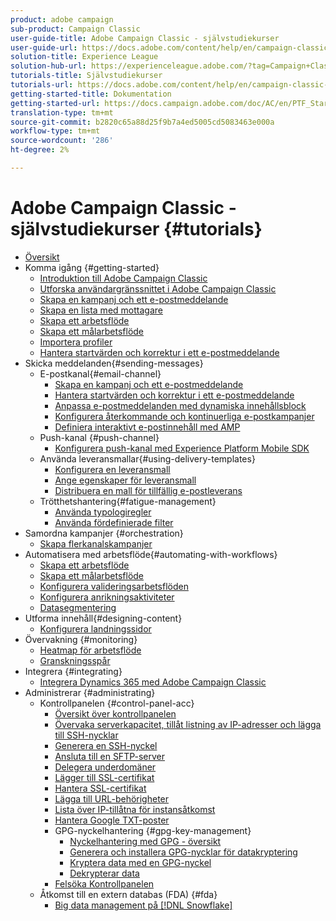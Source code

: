 ```yaml
---
product: adobe campaign
sub-product: Campaign Classic
user-guide-title: Adobe Campaign Classic - självstudiekurser
user-guide-url: https://docs.adobe.com/content/help/en/campaign-classic-learn/tutorials/overview.html
solution-title: Experience League
solution-hub-url: https://experienceleague.adobe.com/?tag=Campaign+Classic#recommended/solutions/campaign
tutorials-title: Självstudiekurser
tutorials-url: https://docs.adobe.com/content/help/en/campaign-classic-learn/tutorials/overview.html
getting-started-title: Dokumentation
getting-started-url: https://docs.campaign.adobe.com/doc/AC/en/PTF_Starting_with_Adobe_Campaign_About_Adobe_Campaign_Classic.html
translation-type: tm+mt
source-git-commit: b2820c65a88d25f9b7a4ed5005cd5083463e000a
workflow-type: tm+mt
source-wordcount: '286'
ht-degree: 2%

---
```



# Adobe Campaign Classic - självstudiekurser {#tutorials}

+ [Översikt](/help/acc/overview.md)
+ Komma igång {#getting-started}
   + [Introduktion till Adobe Campaign Classic](/help/acc/getting-started/introduction-to-adobe-campaign-classic.md)
   + [Utforska användargränssnittet i Adobe Campaign Classic](/help/acc/getting-started/exploring-the-adobe-campaign-classic-user-interface.md)
   + [Skapa en kampanj och ett e-postmeddelande](/help/acc/getting-started/creating-a-campaign-and-an-email.md)
   + [Skapa en lista med mottagare](/help/acc/getting-started/creating-a-list-of-recipients.md)
   + [Skapa ett arbetsflöde](/help/acc/automating-with-workflows/creating-a-workflow.md)
   + [Skapa ett målarbetsflöde](/help/acc/automating-with-workflows/creating-a-targeting-workflow.md)
   + [Importera profiler](/help/acc/data-management/importing-profiles.md)
   + [Hantera startvärden och korrektur i ett e-postmeddelande](/help/acc/sending-messages/managing-seed-and-proofs.md)
+ Skicka meddelanden{#sending-messages}
   + E-postkanal{#email-channel}
      + [Skapa en kampanj och ett e-postmeddelande](/help/acc/getting-started/creating-a-campaign-and-an-email.md)
      + [Hantera startvärden och korrektur i ett e-postmeddelande](/help/acc/sending-messages/managing-seed-and-proofs.md)
      + [Anpassa e-postmeddelanden med dynamiska innehållsblock](/help/acc/sending-messages/personalization-with-dynamic-content-blocks.md)
      + [Konfigurera återkommande och kontinuerliga e-postkampanjer](/help/acc/sending-messages/recurring-deliveries.md)
      + [Definiera interaktivt e-postinnehåll med AMP](/help/acc/sending-messages/email-channel/defining-interactive-email-content-with-amp.md)
   + Push-kanal {#push-channel}
      + [Konfigurera push-kanal med Experience Platform Mobile SDK](/help/acc/sending-messages/mobile-channel/configure-push-using-aep-mobile-sdk.md)
   + Använda leveransmallar{#using-delivery-templates}
      + [Konfigurera en leveransmall](/help/acc/sending-messages/using-delivery-templates/configuring-a-delivery-template.md)
      + [Ange egenskaper för leveransmall](/help/acc/sending-messages/using-delivery-templates/setting-delivery-template-properties.md)
      + [Distribuera en mall för tillfällig e-postleverans](/help/acc/sending-messages/using-delivery-templates/deploying-ad-hoc-email-delivery-template.md)
   + Trötthetshantering{#fatigue-management}
      + [Använda typologiregler](/help/acc/sending-messages/fatigue-management/typology-rules-for-fatigue-management.md)
      + [Använda fördefinierade filter](/help/acc/sending-messages/fatigue-management/fatigue-management-using-filters.md)
+ Samordna kampanjer {#orchestration}
   + [Skapa flerkanalskampanjer](/help/acc/orchestrating-campaigns/multi-channel-campaigns.md)
+ Automatisera med arbetsflöde{#automating-with-workflows}
   + [Skapa ett arbetsflöde](/help/acc/automating-with-workflows/creating-a-workflow.md)
   + [Skapa ett målarbetsflöde](/help/acc/automating-with-workflows/creating-a-targeting-workflow.md)
   + [Konfigurera valideringsarbetsflöden](/help/acc/automating-with-workflows/validation-flow-configuration.md)
   + [Konfigurera anrikningsaktiviteter](/help/acc/automating-with-workflows/enrichment-activity.md)
   + [Datasegmentering](/help/acc/data-management/data-segmentation.md)
+ Utforma innehåll{#designing-content}
   + [Konfigurera landningssidor](/help/acc/designing-content/configure-landingpages.md)
+ Övervakning {#monitoring}
   + [Heatmap för arbetsflöde](/help/acc/monitoring-campaign-classic/workflow-heatmap.md)
   + [Granskningsspår](/help/acc/monitoring-campaign-classic/audit-trail.md)
+ Integrera {#integrating}
   + [Integrera Dynamics 365 med Adobe Campaign Classic](/help/acc/integrations/dynamics365-integration.md)
+ Administrerar {#administrating}
   + Kontrollpanelen {#control-panel-acc}
      + [Översikt över kontrollpanelen](/help/acc/monitoring-campaign-classic/control-panel/control-panel-overview.md)
      + [Övervaka serverkapacitet, tillåt listning av IP-adresser och lägga till SSH-nycklar](/help/acc/monitoring-campaign-classic/control-panel/monitoring-server-capacity-allow-listing-adding-ssh-key.md)
      + [Generera en SSH-nyckel](/help/acc/monitoring-campaign-classic/control-panel/generate-ssh-key.md)
      + [Ansluta till en SFTP-server](/help/acc/monitoring-campaign-classic/control-panel/connect-to-sftp-server.md)
      + [Delegera underdomäner](/help/acc/monitoring-campaign-classic/control-panel/subdomain-delegation.md)
      + [Lägger till SSL-certifikat](/help/acc/monitoring-campaign-classic/control-panel/adding-ssl-certificates.md)
      + [Hantera SSL-certifikat](/help/acc/monitoring-campaign-classic/control-panel/managing-ssl-certificates.md)
      + [Lägga till URL-behörigheter](/help/acc/monitoring-campaign-classic/control-panel/adding-url-permissions.md)
      + [Lista över IP-tillåtna för instansåtkomst](/help/acc/monitoring-campaign-classic/control-panel/ip-allow-listing.md)
      + [Hantera Google TXT-poster](/help/acc/monitoring-campaign-classic/control-panel/google-txt-record-management.md)
      + GPG-nyckelhantering {#gpg-key-management}
         + [Nyckelhantering med GPG - översikt](/help/acc/monitoring-campaign-classic/control-panel/gpg-key-management/gpg-key-management-overview.md)
         + [Generera och installera GPG-nycklar för datakryptering](/help/acc/monitoring-campaign-classic/control-panel/gpg-key-management/generating-and-installing-gpg-keys-for-data-encryption.md)
         + [Kryptera data med en GPG-nyckel](/help/acc/monitoring-campaign-classic/control-panel/gpg-key-management/using-a-gpg-key-to-encrypt-data.md)
         + [Dekrypterar data](/help/acc/monitoring-campaign-classic/control-panel/gpg-key-management/decrypting-data.md)
      + [Felsöka Kontrollpanelen](/help/acc/monitoring-campaign-classic/control-panel/trouble-shooting.md)
   + Åtkomst till en extern databas (FDA) {#fda}
      + [Big data management på [!DNL Snowflake]](/help/acc/administrating/snowflake/big-data-segmentation-on-snowflake.md)

